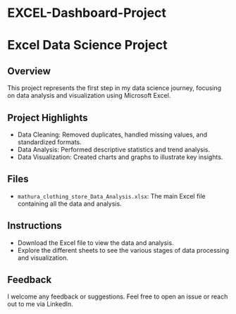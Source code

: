 # EXCEL-Dashboard-Project

# Excel Data Science Project

## Overview
This project represents the first step in my data science journey, focusing on data analysis and visualization using Microsoft Excel.

## Project Highlights
- Data Cleaning: Removed duplicates, handled missing values, and standardized formats.
- Data Analysis: Performed descriptive statistics and trend analysis.
- Data Visualization: Created charts and graphs to illustrate key insights.

## Files
- `mathura_clothing_store_Data_Analysis.xlsx`: The main Excel file containing all the data and analysis.

## Instructions
- Download the Excel file to view the data and analysis.
- Explore the different sheets to see the various stages of data processing and visualization.

## Feedback
I welcome any feedback or suggestions. Feel free to open an issue or reach out to me via LinkedIn.
